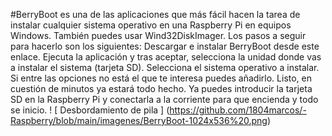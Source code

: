 #BerryBoot es una de las aplicaciones que más fácil hacen la tarea de instalar cualquier sistema operativo en una Raspberry Pi en equipos Windows. También puedes usar Wind32DiskImager. Los pasos a seguir para hacerlo son los siguientes:
Descargar e instalar BerryBoot desde este enlace.
Ejecuta la aplicación y tras aceptar, selecciona la unidad donde vas a instalar el sistema (tarjeta SD).
Selecciona el sistema operativo a instalar. Si entre las opciones no está el que te interesa puedes añadirlo.
Listo, en cuestión de minutos ya estará todo hecho.
Ya puedes introducir la tarjeta SD en la Raspberry Pi y conectarla a la corriente para que encienda y todo se inicio.
! [ Desbordamiento de pila ] (https://github.com/1804marcos/-Raspberry/blob/main/imagenes/BerryBoot-1024x536%20.png)
